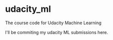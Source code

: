 # udacity_ml
The course code for Udacity Machine Learning

I'll be commiting my udacity ML submissions here.
